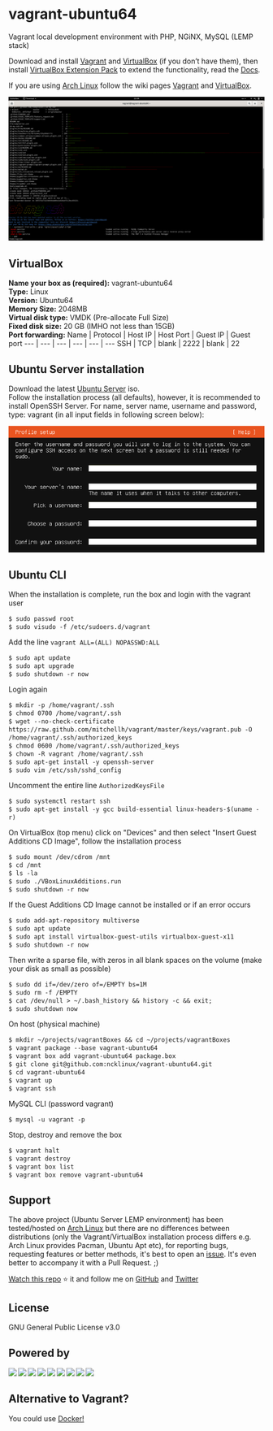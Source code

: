 # vagrant-ubuntu64

Vagrant local development environment with PHP, NGiNX, MySQL (LEMP stack)

Download and install [Vagrant](https://www.vagrantup.com/downloads.html) and [VirtualBox](https://www.virtualbox.org/wiki/Downloads) (if you don’t have them), then install [VirtualBox Extension Pack](https://www.virtualbox.org/wiki/Downloads) to extend the functionality, read the [Docs](https://www.virtualbox.org/manual/ch01.html#intro-installing).

If you are using [Arch Linux](https://www.archlinux.org/) follow the wiki pages [Vagrant](https://wiki.archlinux.org/index.php/Vagrant) and [VirtualBox](https://wiki.archlinux.org/index.php/VirtualBox).

![Screenshot](./media/vagrant_screenshot.png)

## VirtualBox

**Name your box as (required):** vagrant-ubuntu64  
**Type:** Linux  
**Version:** Ubuntu64  
**Memory Size:** 2048MB  
**Virtual disk type:** VMDK (Pre-allocate Full Size)  
**Fixed disk size:** 20 GB (IMHO not less than 15GB)  
**Port forwarding:**
Name | Protocol | Host IP | Host Port | Guest IP | Guest port
--- | --- | --- | --- | --- | ---
SSH | TCP | blank | 2222 | blank | 22

## Ubuntu Server installation

Download the latest [Ubuntu Server](https://ubuntu.com/download/server) iso.  
Follow the installation process (all defaults), however, it is recommended to install OpenSSH Server. For name, server name, username and password, type: vagrant (in all input fields in following screen below):

![Screenshot](./media/profile_setup.png)

## Ubuntu CLI

When the installation is complete, run the box and login with the vagrant user

```
$ sudo passwd root
$ sudo visudo -f /etc/sudoers.d/vagrant
```

Add the line `vagrant ALL=(ALL) NOPASSWD:ALL`

```
$ sudo apt update
$ sudo apt upgrade
$ sudo shutdown -r now
```

Login again

```
$ mkdir -p /home/vagrant/.ssh
$ chmod 0700 /home/vagrant/.ssh
$ wget --no-check-certificate https://raw.github.com/mitchellh/vagrant/master/keys/vagrant.pub -O /home/vagrant/.ssh/authorized_keys
$ chmod 0600 /home/vagrant/.ssh/authorized_keys
$ chown -R vagrant /home/vagrant/.ssh
$ sudo apt-get install -y openssh-server
$ sudo vim /etc/ssh/sshd_config
```

Uncomment the entire line `AuthorizedKeysFile`

```
$ sudo systemctl restart ssh
$ sudo apt-get install -y gcc build-essential linux-headers-$(uname -r)
```

On VirtualBox (top menu) click on "Devices" and then select "Insert Guest Additions CD Image", follow the installation process

```
$ sudo mount /dev/cdrom /mnt
$ cd /mnt
$ ls -la
$ sudo ./VBoxLinuxAdditions.run
$ sudo shutdown -r now
```

If the Guest Additions CD Image cannot be installed or if an error occurs

```
$ sudo add-apt-repository multiverse
$ sudo apt update
$ sudo apt install virtualbox-guest-utils virtualbox-guest-x11
$ sudo shutdown -r now
```

Then write a sparse file, with zeros in all blank spaces on the volume (make your disk as small as possible)

```
$ sudo dd if=/dev/zero of=/EMPTY bs=1M
$ sudo rm -f /EMPTY
$ cat /dev/null > ~/.bash_history && history -c && exit;
$ sudo shutdown now
```

On host (physical machine)

```
$ mkdir ~/projects/vagrantBoxes && cd ~/projects/vagrantBoxes
$ vagrant package --base vagrant-ubuntu64
$ vagrant box add vagrant-ubuntu64 package.box
$ git clone git@github.com:ncklinux/vagrant-ubuntu64.git
$ cd vagrant-ubuntu64
$ vagrant up
$ vagrant ssh
```

MySQL CLI (password vagrant)

```
$ mysql -u vagrant -p
```

Stop, destroy and remove the box

```
$ vagrant halt
$ vagrant destroy
$ vagrant box list
$ vagrant box remove vagrant-ubuntu64
```

## Support

The above project (Ubuntu Server LEMP environment) has been tested/hosted on [Arch Linux](https://www.archlinux.org/) but there are no differences between distributions (only the Vagrant/VirtualBox installation process differs e.g. Arch Linux provides Pacman, Ubuntu Apt etc), for reporting bugs, requesting features or better methods, it's best to open an [issue](https://github.com/ncklinux/vagrant-ubuntu64/issues/new). It's even better to accompany it with a Pull Request. ;)

[Watch this repo](https://github.com/ncklinux/vagrant-ubuntu64/subscription) :star: it and follow me on [GitHub](https://github.com/ncklinux) and [Twitter](https://twitter.com/ncklinux)

## License

GNU General Public License v3.0

## Powered by

<img height="33" style="margin-right: 3px;" src="https://cdn.jsdelivr.net/gh/devicons/devicon/icons/unix/unix-original.svg" /><img height="33" style="margin-right: 3px;" src="https://cdn.jsdelivr.net/gh/devicons/devicon/icons/linux/linux-original.svg" /><img height="33" style="margin-right: 3px;" src="https://cdn.jsdelivr.net/gh/devicons/devicon/icons/bash/bash-original.svg" /><img height="33" style="margin-right: 3px;" src="https://cdn.jsdelivr.net/gh/devicons/devicon/icons/ssh/ssh-original-wordmark.svg" /><img height="33" style="margin-right: 3px;" src="https://cdn.jsdelivr.net/gh/devicons/devicon/icons/vagrant/vagrant-original.svg" /><img height="33" style="margin-right: 3px;" src="https://cdn.jsdelivr.net/gh/devicons/devicon/icons/html5/html5-original.svg" /><img height="33" style="margin-right: 3px;" src="https://cdn.jsdelivr.net/gh/devicons/devicon/icons/nginx/nginx-original.svg" /><img height="33" style="margin-right: 3px;" src="https://cdn.jsdelivr.net/gh/devicons/devicon/icons/php/php-original.svg" /><img height="33" style="margin-right: 3px;" src="https://cdn.jsdelivr.net/gh/devicons/devicon/icons/mysql/mysql-plain-wordmark.svg" />

## Alternative to Vagrant?

You could use [Docker!](https://github.com/ncklinux/docker-lemp)
